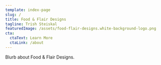 ```yaml
---
template: index-page
slug: /
title: Food & Flair Designs
tagline: Trish Steiskal
featuredImage: /assets/food-flair-designs.white-background-logo.png
cta:
  ctaText: Learn More
  ctaLink: /about
---
```


Blurb about Food & Flair Designs.
